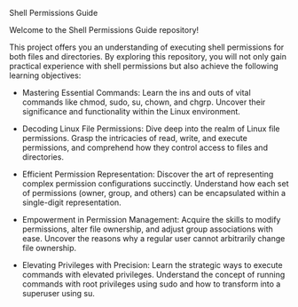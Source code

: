 
Shell Permissions Guide

Welcome to the Shell Permissions Guide repository! 

This project offers you an understanding of executing shell permissions for both files and directories. By exploring this repository, you will not only gain practical experience with shell permissions but also achieve the following learning objectives:

- Mastering Essential Commands: Learn the ins and outs of vital commands like chmod, sudo, su, chown, and chgrp. Uncover their significance and functionality within the Linux environment.

- Decoding Linux File Permissions: Dive deep into the realm of Linux file permissions. Grasp the intricacies of read, write, and execute permissions, and comprehend how they control access to files and directories.

- Efficient Permission Representation: Discover the art of representing complex permission configurations succinctly. Understand how each set of permissions (owner, group, and others) can be encapsulated within a single-digit representation.

- Empowerment in Permission Management: Acquire the skills to modify permissions, alter file ownership, and adjust group associations with ease. Uncover the reasons why a regular user cannot arbitrarily change file ownership.

- Elevating Privileges with Precision: Learn the strategic ways to execute commands with elevated privileges. Understand the concept of running commands with root privileges using sudo and how to transform into a superuser using su.

